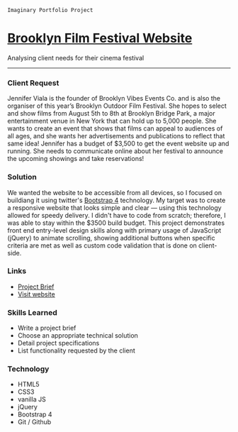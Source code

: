 `Imaginary Portfolio Project`


[Brooklyn Film Festival Website](http://brooklyn-festival.ostrowski.co)
=======================================

Analysing client needs for their cinema festival

* * *

### Client Request

Jennifer Viala is the founder of Brooklyn Vibes Events Co. and is also the organiser of this year’s Brooklyn Outdoor Film 
Festival. She hopes to select and show films from August 5th to 8th at Brooklyn Bridge Park, a major entertainment venue 
in New York that can hold up to 5,000 people. She wants to create an event that shows that films can appeal to audiences 
of all ages, and she wants her advertisements and publications to reflect that same idea! Jennifer has a budget of $3,500 
to get the event website up and running. She needs to communicate online about her festival to announce the 
upcoming showings and take reservations!

### Solution

We wanted the website to be accessible from all devices, so I focused on buildiang it using twitter's 
[Bootstrap 4](https://getbootstrap.com/) technology. My target was to create a responsive website that looks simple and 
clear — using this technology allowed for speedy delivery. I didn't have to code from scratch; therefore, I was able to 
stay within the $3500 build budget. This project demonstrates front end entry-level design skills along with primary usage 
of JavaScript (jQuery) to animate scrolling, showing additional buttons when specific criteria are met as well as custom 
code validation that is done on client-side.

### Links

 - [Project Brief](https://github.com/akdsco/frontend-bootstrap-film-festival-website/blob/master/project_brief.md)
 - [Visit website](http://brooklyn-festival.ostrowski.co)

### Skills Learned

- Write a project brief
- Choose an appropriate technical solution
- Detail project specifications
- List functionality requested by the client

### Technology

- HTML5
- CSS3
- vanilla JS
- jQuery
- Bootstrap 4
- Git / Github
